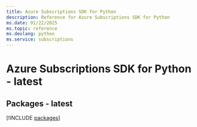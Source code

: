 ```yaml
---
title: Azure Subscriptions SDK for Python
description: Reference for Azure Subscriptions SDK for Python
ms.date: 01/22/2025
ms.topic: reference
ms.devlang: python
ms.service: subscriptions
---
```

# Azure Subscriptions SDK for Python - latest
## Packages - latest
[!INCLUDE [packages](subscriptions-index.md)]